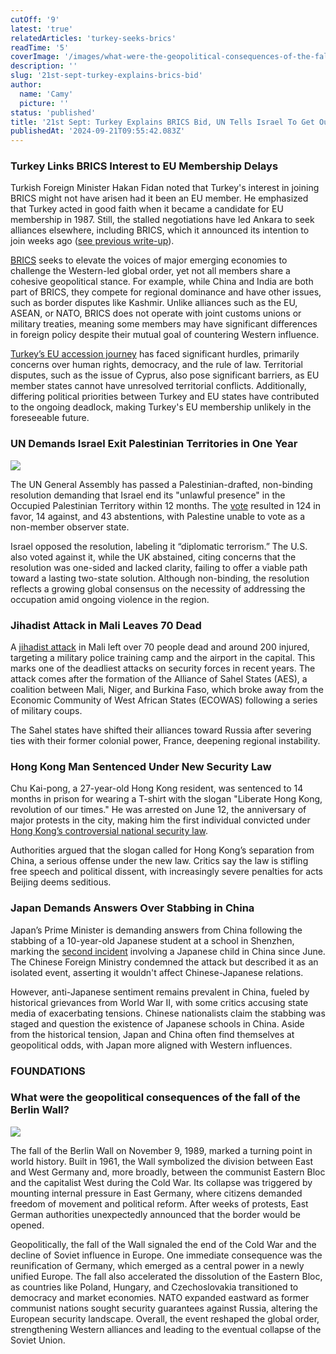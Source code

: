 ```yaml
---
cutOff: '9'
latest: 'true'
relatedArticles: 'turkey-seeks-brics'
readTime: '5'
coverImage: '/images/what-were-the-geopolitical-consequences-of-the-fall-of-the-berlin-wall--E1OT.jpg'
description: ''
slug: '21st-sept-turkey-explains-brics-bid'
author:
  name: 'Camy'
  picture: ''
status: 'published'
title: '21st Sept: Turkey Explains BRICS Bid, UN Tells Israel To Get Out of Palestine'
publishedAt: '2024-09-21T09:55:42.083Z'
---
```


### Turkey Links BRICS Interest to EU Membership Delays

Turkish Foreign Minister Hakan Fidan noted that Turkey's interest in joining BRICS might not have arisen had it been an EU member. He emphasized that Turkey acted in good faith when it became a candidate for EU membership in 1987. Still, the stalled negotiations have led Ankara to seek alliances elsewhere, including BRICS, which it announced its intention to join weeks ago ([see previous write-up](https://www.geopolitics.world/archives/turkey-seeks-brics)).

[BRICS](https://www.bbc.com/news/world-66525474) seeks to elevate the voices of major emerging economies to challenge the Western-led global order, yet not all members share a cohesive geopolitical stance. For example, while China and India are both part of BRICS, they compete for regional dominance and have other issues, such as border disputes like Kashmir. Unlike alliances such as the EU, ASEAN, or NATO, BRICS does not operate with joint customs unions or military treaties, meaning some members may have significant differences in foreign policy despite their mutual goal of countering Western influence.

[Turkey’s EU accession journey](https://www.euronews.com/my-europe/2023/05/16/a-brief-history-of-turkeys-long-tortuous-road-to-join-the-european-union) has faced significant hurdles, primarily concerns over human rights, democracy, and the rule of law. Territorial disputes, such as the issue of Cyprus, also pose significant barriers, as EU member states cannot have unresolved territorial conflicts. Additionally, differing political priorities between Turkey and EU states have contributed to the ongoing deadlock, making Turkey's EU membership unlikely in the foreseeable future.

### UN Demands Israel Exit Palestinian Territories in One Year

![](/images/un-members-vote-to-demand-israel-get-out-of-palestinian-territories-in-the-next-year-U4NT.jpg)

The UN General Assembly has passed a Palestinian-drafted, non-binding resolution demanding that Israel end its "unlawful presence" in the Occupied Palestinian Territory within 12 months. The [vote](https://x.com/UN_News_Centre/status/1836426106896785428) resulted in 124 in favor, 14 against, and 43 abstentions, with Palestine unable to vote as a non-member observer state.

Israel opposed the resolution, labeling it “diplomatic terrorism.” The U.S. also voted against it, while the UK abstained, citing concerns that the resolution was one-sided and lacked clarity, failing to offer a viable path toward a lasting two-state solution. Although non-binding, the resolution reflects a growing global consensus on the necessity of addressing the occupation amid ongoing violence in the region.

### Jihadist Attack in Mali Leaves 70 Dead

A [jihadist attack](https://www.france24.com/en/africa/20240917-unidentified-gunmen-attack-military-police-base-in-malian-capital-bamako) in Mali left over 70 people dead and around 200 injured, targeting a military police training camp and the airport in the capital. This marks one of the deadliest attacks on security forces in recent years. The attack comes after the formation of the Alliance of Sahel States (AES), a coalition between Mali, Niger, and Burkina Faso, which broke away from the Economic Community of West African States (ECOWAS) following a series of military coups.

The Sahel states have shifted their alliances toward Russia after severing ties with their former colonial power, France, deepening regional instability.

### Hong Kong Man Sentenced Under New Security Law

Chu Kai-pong, a 27-year-old Hong Kong resident, was sentenced to 14 months in prison for wearing a T-shirt with the slogan "Liberate Hong Kong, revolution of our times." He was arrested on June 12, the anniversary of major protests in the city, making him the first individual convicted under [Hong Kong’s controversial national security law](https://www.bbc.com/news/world-asia-china-52765838).

Authorities argued that the slogan called for Hong Kong’s separation from China, a serious offense under the new law. Critics say the law is stifling free speech and political dissent, with increasingly severe penalties for acts Beijing deems seditious.

### Japan Demands Answers Over Stabbing in China

Japan’s Prime Minister is demanding answers from China following the stabbing of a 10-year-old Japanese student at a school in Shenzhen, marking the [second incident](https://edition.cnn.com/2024/06/25/china/japanese-mother-child-stabbed-china-bus-stop-intl-hnk/index.html) involving a Japanese child in China since June. The Chinese Foreign Ministry condemned the attack but described it as an isolated event, asserting it wouldn't affect Chinese-Japanese relations. 

However, anti-Japanese sentiment remains prevalent in China, fueled by historical grievances from World War II, with some critics accusing state media of exacerbating tensions. Chinese nationalists claim the stabbing was staged and question the existence of Japanese schools in China. Aside from the historical tension, Japan and China often find themselves at geopolitical odds, with Japan more aligned with Western influences.

### FOUNDATIONS

### What were the geopolitical consequences of the fall of the Berlin Wall?

![](/images/what-were-the-geopolitical-consequences-of-the-fall-of-the-berlin-wall--Q4OT.jpg)

The fall of the Berlin Wall on November 9, 1989, marked a turning point in world history. Built in 1961, the Wall symbolized the division between East and West Germany and, more broadly, between the communist Eastern Bloc and the capitalist West during the Cold War. Its collapse was triggered by mounting internal pressure in East Germany, where citizens demanded freedom of movement and political reform. After weeks of protests, East German authorities unexpectedly announced that the border would be opened.

Geopolitically, the fall of the Wall signaled the end of the Cold War and the decline of Soviet influence in Europe. One immediate consequence was the reunification of Germany, which emerged as a central power in a newly unified Europe. The fall also accelerated the dissolution of the Eastern Bloc, as countries like Poland, Hungary, and Czechoslovakia transitioned to democracy and market economies. NATO expanded eastward as former communist nations sought security guarantees against Russia, altering the European security landscape. Overall, the event reshaped the global order, strengthening Western alliances and leading to the eventual collapse of the Soviet Union.
